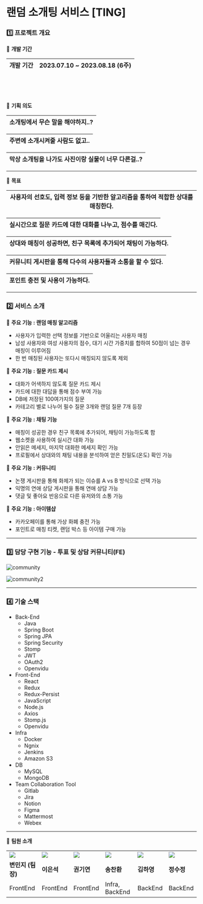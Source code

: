 # 랜덤 소개팅 서비스 [TING]


### 1️⃣ 프로젝트 개요



📌 **개발 기간**

| 개발 기간 | 2023.07.10 ~ 2023.08.18 (6주)
| --- | --- |

<br/><br/><br/>


📌 **기획 의도**

| 소개팅에서 무슨 말을 해야하지..? |
| --- |

| 주변에 소개시켜줄 사람도 없고.. |
| --- |

| 막상 소개팅을 나가도 사진이랑 실물이 너무 다른걸..? |
| --- |

---

📌 **목표**

| 사용자의 선호도, 입력 정보 등을 기반한 알고리즘을 통하여 적합한 상대를 매칭한다. |
| --- |

| 실시간으로 질문 카드에 대한 대화를 나누고, 점수를 매긴다. |
| --- |

| 상대와 매칭이 성공하면, 친구 목록에 추가되어 채팅이 가능하다. |
| --- |

| 커뮤니티 게시판을 통해 다수의 사용자들과 소통을 할 수 있다. |
| --- |

| 포인트 충전 및 사용이 가능하다. |
| --- |

---


### 2️⃣ 서비스 소개

📌 **주요 기능 : 랜덤 매칭 알고리즘**

- 사용자가 입력한 선택 정보를 기반으로 어울리는 사용자 매칭
- 남성 사용자와 여성 사용자의 점수, 대기 시간 가중치를 합하여 50점이 넘는 경우 매칭이 이루어짐
- 한 번 매칭된 사용자는 또다시 매칭되지 않도록 제외

📌 **주요 기능 : 질문 카드 제시**

- 대화가 어색하지 않도록 질문 카드 제시
- 카드에 대한 대답을 통해 점수 부여 가능
- DB에 저장된 100여가지의 질문
- 카테고리 별로 나누어 필수 질문 3개와 랜덤 질문 7개 등장

📌 **주요 기능 : 채팅 기능**

- 매칭이 성공한 경우 친구 목록에 추가되어, 채팅이 가능하도록 함
- 웹소켓을 사용하여 실시간 대화 가능
- 안읽은 메세지, 마지막 대화한 메세지 확인 가능
- 프로필에서 상대와의 채팅 내용을 분석하여 얻은 친밀도(온도) 확인 가능

📌 **주요 기능 : 커뮤니티**

- 논쟁 게시판을 통해 화제가 되는 이슈를 A vs B 방식으로 선택 가능
- 익명의 연애 상담 게시판을 통해 연애 상담 가능
- 댓글 및 좋아요 반응으로 다른 유저와의 소통 가능

📌 **주요 기능 : 아이템샵**

- 카카오페이를 통해 가상 화폐 충전 가능
- 포인트로 매칭 티켓, 랜덤 박스 등 아이템 구매 가능



---

### 3️⃣ 담당 구현 기능 - 투표 및 상담 커뮤니티(FE)

![community](https://github.com/user-attachments/assets/359cf5ba-1ce5-471c-8d66-aba957182477)


![community2](https://github.com/user-attachments/assets/5ff8e8ca-eb0c-4294-997f-26579f18495c)


---

### 4️⃣ 기술 스택

- Back-End
  - Java
  - Spring Boot
  - Spring JPA
  - Spring Security
  - Stomp
  - JWT
  - OAuth2
  - Openvidu
- Front-End
  - React
  - Redux
  - Redux-Persist
  - JavaScript
  - Node.js
  - Axios
  - Stomp.js
  - Openvidu
- Infra
  - Docker
  - Ngnix
  - Jenkins
  - Amazon S3
- DB
  - MySQL
  - MongoDB
- Team Collaboration Tool
  - Gitlab
  - Jira
  - Notion
  - Figma
  - Mattermost
  - Webex


---


📌 **팀원 소개**

<table>
 <tr>
  <td>
  <a href="https://github.com/chosim-dvlpr"> 
   <img src="https://avatars.githubusercontent.com/u/121149171?v=4" />
  </a>
  </td>
    <td>
  <a href="https://github.com/dollseok"> 
   <img src="https://avatars.githubusercontent.com/u/122436585?v=4" />
  </a>
  </td>
    <td>
  <a href="https://github.com/giyeon-dev"> 
   <img src="https://avatars.githubusercontent.com/u/122511574?v=4" />
  </a>
  </td>
    <td>
  <a href="https://github.com/cksghks89"> 
   <img src="https://avatars.githubusercontent.com/u/23161060?v=4" />
  </a>
  </td>
    <td>
  <a href="https://github.com/hayeongK"> 
   <img src="https://avatars.githubusercontent.com/u/83320865?v=4" />
  </a>
  </td>
    <td>
  <a href="https://github.com/sujeong1201"> 
   <img src="https://avatars.githubusercontent.com/u/37768793?v=4" />
  </a>
  </td>
 </tr>
 <tr>
  <td><b>변민지 (팀장)</b></td>
  <td><b>이은석</b></td>
  <td><b>권기연</b></td>
  <td><b>송찬환</b></td>
  <td><b>김하영</b></td>
  <td><b>정수정</b></td>
 </tr>
 <tr>
  <td>FrontEnd</td>
  <td>FrontEnd</td>
  <td>FrontEnd</td>
  <td>Infra, BackEnd</td>
  <td>BackEnd</td>
  <td>BackEnd</td>
 </tr>
</table>

<br/><br/><br/>
